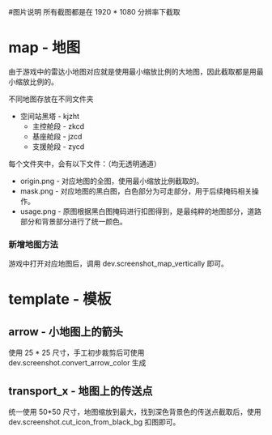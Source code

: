 #图片说明
所有截图都是在 1920 * 1080 分辨率下截取

# map - 地图
由于游戏中的雷达小地图对应就是使用最小缩放比例的大地图，因此截取都是用最小缩放比例的。

不同地图存放在不同文件夹
- 空间站黑塔 - kjzht
    - 主控舱段 - zkcd
    - 基座舱段 - jzcd
    - 支援舱段 - zycd

每个文件夹中，会有以下文件：（均无透明通道）
- origin.png - 对应地图的全图，使用最小缩放比例截取的。
- mask.png - 对应地图的黑白图，白色部分为可走部分，用于后续掩码相关操作。
- usage.png - 原图根据黑白图掩码进行扣图得到，是最纯粹的地图部分，道路部分和背景部分进行了统一颜色。

### 新增地图方法
游戏中打开对应地图后，调用 dev.screenshot_map_vertically 即可。


# template - 模板

## arrow - 小地图上的箭头
使用 25 * 25 尺寸，手工初步裁剪后可使用 dev.screenshot.convert_arrow_color 生成

## transport_x - 地图上的传送点
统一使用 50*50 尺寸，地图缩放到最大，找到深色背景色的传送点截取后，使用 dev.screenshot.cut_icon_from_black_bg 扣图即可。